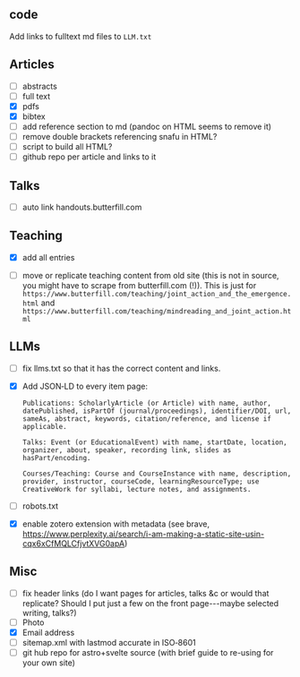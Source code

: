 ## code

Add links to fulltext md files to `LLM.txt`

## Articles

- [ ] abstracts
- [ ] full text
- [x] pdfs
- [x] bibtex
- [ ] add reference section to md (pandoc on HTML seems to remove it)
- [ ] remove double brackets referencing snafu in HTML?
- [ ] script to build all HTML?
- [ ] github repo per article and links to it

## Talks

- [ ] auto link handouts.butterfill.com

## Teaching

- [x] add all entries
- [ ] move or replicate teaching content from old site (this is not in source, you might have to scrape from butterfill.com (!)). This is just for `https://www.butterfill.com/teaching/joint_action_and_the_emergence.html` and `https://www.butterfill.com/teaching/mindreading_and_joint_action.html`


## LLMs

- [ ] fix llms.txt so that it has the correct content and links.

- [x] Add JSON‑LD to every item page:
 
      Publications: ScholarlyArticle (or Article) with name, author, datePublished, isPartOf (journal/proceedings), identifier/DOI, url, sameAs, abstract, keywords, citation/reference, and license if applicable.
 
      Talks: Event (or EducationalEvent) with name, startDate, location, organizer, about, speaker, recording link, slides as hasPart/encoding.
 
      Courses/Teaching: Course and CourseInstance with name, description, provider, instructor, courseCode, learningResourceType; use CreativeWork for syllabi, lecture notes, and assignments.

- [ ] robots.txt

- [x] enable zotero extension with metadata (see brave, https://www.perplexity.ai/search/i-am-making-a-static-site-usin-cqx6xCfMQLCfjvtXVG0apA)

## Misc

- [ ] fix header links (do I want pages for articles, talks &c or would that replicate? Should I put just a few on the front page---maybe selected writing, talks?)
- [ ] Photo
- [x] Email address
- [ ] sitemap.xml with lastmod accurate in ISO‑8601 
- [ ] git hub repo for astro+svelte source (with brief guide to re-using for your own site)
